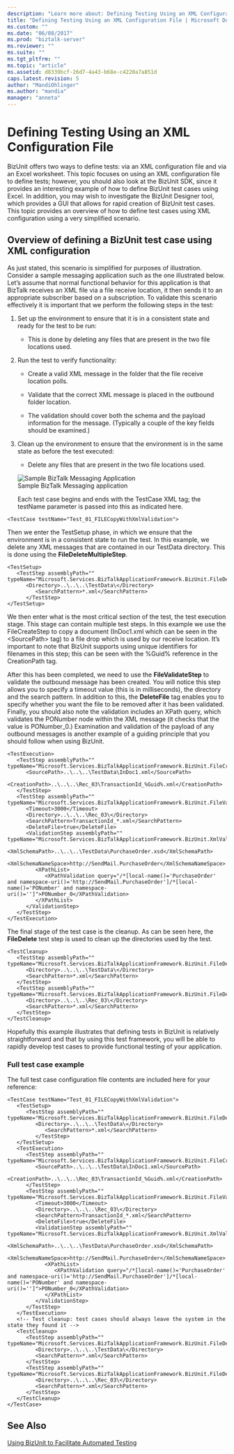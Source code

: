 ```yaml
---
description: "Learn more about: Defining Testing Using an XML Configuration File"
title: "Defining Testing Using an XML Configuration File | Microsoft Docs"
ms.custom: ""
ms.date: "06/08/2017"
ms.prod: "biztalk-server"
ms.reviewer: ""
ms.suite: ""
ms.tgt_pltfrm: ""
ms.topic: "article"
ms.assetid: d8339bcf-26d7-4a43-b68e-c4220a7a851d
caps.latest.revision: 5
author: "MandiOhlinger"
ms.author: "mandia"
manager: "anneta"
---
```

# Defining Testing Using an XML Configuration File
BizUnit offers two ways to define tests: via an XML configuration file and via an Excel worksheet. This topic focuses on using an XML configuration file to define tests; however, you should also look at the BizUnit SDK, since it provides an interesting example of how to define BizUnit test cases using Excel. In addition, you may wish to investigate the BizUnit Designer tool, which provides a GUI that allows for rapid creation of BizUnit test cases. This topic provides an overview of how to define test cases using XML configuration using a very simplified scenario.  
  
## Overview of defining a BizUnit test case using XML configuration  
 As just stated, this scenario is simplified for purposes of illustration. Consider a sample messaging application such as the one illustrated below. Let’s assume that normal functional behavior for this application is that BizTalk receives an XML file via a file receive location, it then sends it to an appropriate subscriber based on a subscription. To validate this scenario effectively it is important that we perform the following steps in the test:  
  
1. Set up the environment to ensure that it is in a consistent state and ready for the test to be run:  
  
   -   This is done by deleting any files that are present in the two file locations used.  
  
2. Run the test to verify functionality:  
  
   -   Create a valid XML message in the folder that the file receive location polls.  
  
   -   Validate that the correct XML message is placed in the outbound folder location.  
  
   -   The validation should cover both the schema and the payload information for the message. (Typically a couple of the key fields should be examined.)  
  
3. Clean up the environment to ensure that the environment is in the same state as before the test executed:  
  
   -   Delete any files that are present in the two file locations used.  
  
   ![Sample BizTalk Messaging Application](../technical-guides/media/440fa6d7-d3a0-476f-9484-fbea77d87e40.gif "440fa6d7-d3a0-476f-9484-fbea77d87e40")  
   Sample BizTalk Messaging application  
  
   Each test case begins and ends with the TestCase XML tag; the testName parameter is passed into this as indicated here.  
  
```  
<TestCase testName="Test_01_FILECopyWithXmlValidation">  
```  
  
 Then we enter the TestSetup phase, in which we ensure that the environment is in a consistent state to run the test. In this example, we delete any XML messages that are contained in our TestData directory. This is done using the **FileDeleteMultipleStep**.  
  
```  
<TestSetup>  
   <TestStep assemblyPath="" typeName="Microsoft.Services.BizTalkApplicationFramework.BizUnit.FileDeleteMultipleStep">  
      <Directory>..\..\..\TestData\</Directory>  
         <SearchPattern>*.xml</SearchPattern>   
      </TestStep>  
</TestSetup>  
```  
  
 We then enter what is the most critical section of the test, the test execution stage. This stage can contain multiple test steps. In this example we use the FileCreateStep to copy a document (InDoc1.xml which can be seen in the \<SourcePath\> tag) to a file drop which is used by our receive location. It’s important to note that BizUnit supports using unique identifiers for filenames in this step; this can be seen with the %Guid% reference in the CreationPath tag.  
  
 After this has been completed, we need to use the **FileValidateStep** to validate the outbound message has been created. You will notice this step allows you to specify a timeout value (this is in milliseconds), the directory and the search pattern. In addition to this, the **DeleteFile** tag enables you to specify whether you want the file to be removed after it has been validated. Finally, you should also note the validation includes an XPath query, which validates the PONumber node within the XML message (it checks that the value is PONumber_0.) Examination and validation of the payload of any outbound messages is another example of a guiding principle that you should follow when using BizUnit.  
  
```  
<TestExecution>  
   <TestStep assemblyPath="" typeName="Microsoft.Services.BizTalkApplicationFramework.BizUnit.FileCreateStep">  
      <SourcePath>..\..\..\TestData\InDoc1.xml</SourcePath>  
      <CreationPath>..\..\..\Rec_03\TransactionId_%Guid%.xml</CreationPath>  
   </TestStep>  
   <TestStep assemblyPath="" typeName="Microsoft.Services.BizTalkApplicationFramework.BizUnit.FileValidateStep">  
      <Timeout>3000</Timeout>  
      <Directory>..\..\..\Rec_03\</Directory>  
      <SearchPattern>TransactionId_*.xml</SearchPattern>  
      <DeleteFile>true</DeleteFile>  
      <ValidationStep assemblyPath="" typeName="Microsoft.Services.BizTalkApplicationFramework.BizUnit.XmlValidationStep">  
         <XmlSchemaPath>..\..\..\TestData\PurchaseOrder.xsd</XmlSchemaPath>  
         <XmlSchemaNameSpace>http://SendMail.PurchaseOrder</XmlSchemaNameSpace>  
         <XPathList>  
            <XPathValidation query="/*[local-name()='PurchaseOrder' and namespace-uri()='http://SendMail.PurchaseOrder']/*[local-name()='PONumber' and namespace-uri()='']">PONumber_0</XPathValidation>  
         </XPathList>  
      </ValidationStep>  
   </TestStep>  
</TestExecution>  
```  
  
 The final stage of the test case is the cleanup. As can be seen here, the **FileDelete** test step is used to clean up the directories used by the test.  
  
```  
<TestCleanup>  
   <TestStep assemblyPath="" typeName="Microsoft.Services.BizTalkApplicationFramework.BizUnit.FileDeleteMultipleStep">  
      <Directory>..\..\..\TestData\</Directory>  
      <SearchPattern>*.xml</SearchPattern>   
   </TestStep>  
   <TestStep assemblyPath="" typeName="Microsoft.Services.BizTalkApplicationFramework.BizUnit.FileDeleteMultipleStep">  
      <Directory>..\..\..\Rec_03\</Directory>  
      <SearchPattern>*.xml</SearchPattern>   
   </TestStep>  
</TestCleanup>  
```  
  
 Hopefully this example illustrates that defining tests in BizUnit is relatively straightforward and that by using this test framework, you will be able to rapidly develop test cases to provide functional testing of your application.  
  
### Full test case example  
 The full test case configuration file contents are included here for your reference:  
  
```  
<TestCase testName="Test_01_FILECopyWithXmlValidation">  
   <TestSetup>  
      <TestStep assemblyPath="" typeName="Microsoft.Services.BizTalkApplicationFramework.BizUnit.FileDeleteMultipleStep">  
         <Directory>..\..\..\TestData\</Directory>  
            <SearchPattern>*.xml</SearchPattern>   
         </TestStep>  
   </TestSetup>  
   <TestExecution>  
      <TestStep assemblyPath="" typeName="Microsoft.Services.BizTalkApplicationFramework.BizUnit.FileCreateStep">  
         <SourcePath>..\..\..\TestData\InDoc1.xml</SourcePath>  
         <CreationPath>..\..\..\Rec_03\TransactionId_%Guid%.xml</CreationPath>  
      </TestStep>  
      <TestStep assemblyPath="" typeName="Microsoft.Services.BizTalkApplicationFramework.BizUnit.FileValidateStep">  
         <Timeout>3000</Timeout>  
         <Directory>..\..\..\Rec_03\</Directory>  
         <SearchPattern>TransactionId_*.xml</SearchPattern>  
         <DeleteFile>true</DeleteFile>  
         <ValidationStep assemblyPath="" typeName="Microsoft.Services.BizTalkApplicationFramework.BizUnit.XmlValidationStep">  
            <XmlSchemaPath>..\..\..\TestData\PurchaseOrder.xsd</XmlSchemaPath>  
            <XmlSchemaNameSpace>http://SendMail.PurchaseOrder</XmlSchemaNameSpace>  
            <XPathList>  
               <XPathValidation query="/*[local-name()='PurchaseOrder' and namespace-uri()='http://SendMail.PurchaseOrder']/*[local-name()='PONumber' and namespace-uri()='']">PONumber_0</XPathValidation>  
            </XPathList>  
         </ValidationStep>  
      </TestStep>  
   </TestExecution>  
   <!-- Test cleanup: test cases should always leave the system in the state they found it -->  
   <TestCleanup>  
      <TestStep assemblyPath="" typeName="Microsoft.Services.BizTalkApplicationFramework.BizUnit.FileDeleteMultipleStep">  
         <Directory>..\..\..\TestData\</Directory>  
         <SearchPattern>*.xml</SearchPattern>   
      </TestStep>  
      <TestStep assemblyPath="" typeName="Microsoft.Services.BizTalkApplicationFramework.BizUnit.FileDeleteMultipleStep">  
         <Directory>..\..\..\Rec_03\</Directory>  
         <SearchPattern>*.xml</SearchPattern>   
      </TestStep>  
   </TestCleanup>  
</TestCase>  
```  
  
## See Also  
 [Using BizUnit to Facilitate Automated Testing](../technical-guides/using-bizunit-to-facilitate-automated-testing.md)
